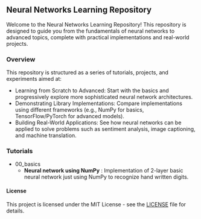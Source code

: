 ## Neural Networks Learning Repository

Welcome to the Neural Networks Learning Repository! This repository is designed to guide you from the fundamentals of neural networks to advanced topics, complete with practical implementations and real-world projects.

### Overview

This repository is structured as a series of tutorials, projects, and experiments aimed at:

- Learning from Scratch to Advanced: Start with the basics and progressively explore more sophisticated neural network architectures.
- Demonstrating Library Implementations: Compare implementations using different frameworks (e.g., NumPy for basics, TensorFlow/PyTorch for advanced models).
- Building Real-World Applications: See how neural networks can be applied to solve problems such as sentiment analysis, image captioning, and machine translation.

### Tutorials

- 00_basics
  - **Neural network using NumPy** : Implementation of 2-layer basic neural network just using NumPy to recognize hand written digits.

#### License

This project is licensed under the MIT License - see the [LICENSE](LICENSE) file for details.
